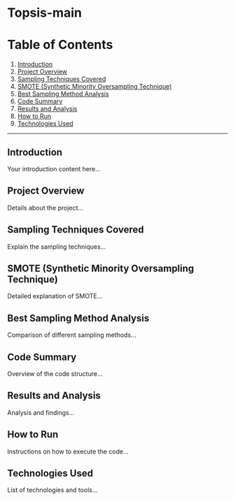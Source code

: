 # Topsis-main
# Table of Contents
1. [Introduction](#introduction)
2. [Project Overview](#project-overview)
3. [Sampling Techniques Covered](#sampling-techniques-covered)
4. [SMOTE (Synthetic Minority Oversampling Technique)](#smote-synthetic-minority-oversampling-technique)
5. [Best Sampling Method Analysis](#best-sampling-method-analysis)
6. [Code Summary](#code-summary)
7. [Results and Analysis](#results-and-analysis)
8. [How to Run](#how-to-run)
9. [Technologies Used](#technologies-used)

---

## Introduction
Your introduction content here...

## Project Overview
Details about the project...

## Sampling Techniques Covered
Explain the sampling techniques...

## SMOTE (Synthetic Minority Oversampling Technique)
Detailed explanation of SMOTE...

## Best Sampling Method Analysis
Comparison of different sampling methods...

## Code Summary
Overview of the code structure...

## Results and Analysis
Analysis and findings...

## How to Run
Instructions on how to execute the code...

## Technologies Used
List of technologies and tools...
